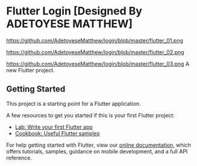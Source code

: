 # Flutter Login [Designed By ADETOYESE MATTHEW]

https://github.com/AdetoyeseMatthew/login/blob/master/flutter_01.png

https://github.com/AdetoyeseMatthew/login/blob/master/flutter_02.png

https://github.com/AdetoyeseMatthew/login/blob/master/flutter_03.png
A new Flutter project.

## Getting Started

This project is a starting point for a Flutter application.

A few resources to get you started if this is your first Flutter project:

- [Lab: Write your first Flutter app](https://flutter.dev/docs/get-started/codelab)
- [Cookbook: Useful Flutter samples](https://flutter.dev/docs/cookbook)

For help getting started with Flutter, view our
[online documentation](https://flutter.dev/docs), which offers tutorials,
samples, guidance on mobile development, and a full API reference.
